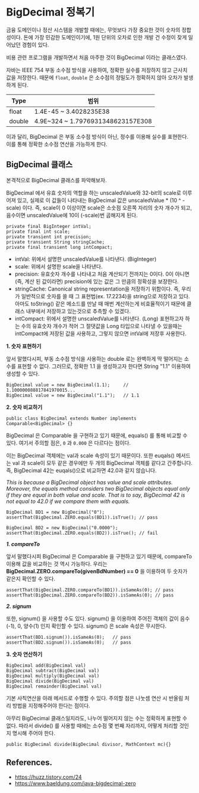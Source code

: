 # BigDecimal 정복기

금융 도메인이나 정산 시스템을 개발할 때에는, 무엇보다 가장 중요한 것이 숫자의 정합성이다. 돈에 가장 민감한 도메인이기에, 1원 단위의 오차로 인한 개발 건 수정이 잦게 일어났던 경험이 있다.

비용 관련 프로그램을 개발하면서 처음 마주한 것이 BigDecimal 이라는 클래스였다.

자바는 IEEE 754 부동 소수점 방식을 사용하여, 정확한 실수를 저장하지 않고 근사치 값을 저장한다. 때문에 `float`, `double` 은 소수점의 정밀도가 정확하지 않아 오차가 발생하게 된다.

| Type   | 범위                              |
| ------ | --------------------------------- |
| float  | 1.4E-45 ~ 3.4028235E38            |
| double | 4.9E~324 ~ 1.7976931348623157E308 |

이과 달리, BigDecimal 은 부동 소수점 방식이 아닌, 정수를 이용해 실수를 표현한다. 이를 통해 정확한 소수점 연산을 가능하게 한다.

## BigDecimal 클래스

본격적으로 BigDecimal 클래스를 파악해보자.

BigDecimal 에서 유효 숫자의 역할을 하는 unscaledValue와 32-bit의 scale로 이루어져 있고, 실제로 이 값들이 나타내는 BigDecimal 값은 unscaledValue \* (10 ^ -scale) 이다. 즉, scale이 0 이상이면 scale은 소숫점 오른쪽 자리의 숫자 개수가 되고, 음수이면 unscaledValue에 10이 (-scale)번 곱해지게 된다.

```
private final BigInteger intVal;
private final int scale;
private transient int precision;
private transient String stringCache;
private final transient long intCompact;
```

- intVal: 위에서 설명한 unscaledValue를 나타낸다. (BigInteger)
- scale: 위에서 설명한 scale을 나타낸다.
- precision: 유효숫자 개수를 나타내고 처음 계산되기 전까지는 0이다. 0이 아니면(즉, 계산 된 값이라면) precision에 있는 값은 그 만큼의 정확성을 보장한다.
- stringCache: Canonical string representation을 저장하기 위함이다. 즉, 우리가 일반적으로 숫자를 쓸 때 그 표현법(ex. 17.2234)을 string으로 저장하고 있다. 아마도 toString() 같은 메소드를 만날 때 매번 계산하는게 비효율적이기 때문에 클래스 내부에서 저장하고 있는것으로 추측할 수 있겠다.
- intCompact: 위에서 설명한 unscaledValue를 나타낸다. (Long) 표현하고자 하는 수의 유효숫자 개수가 적어 그 절댓값을 Long 타입으로 나타낼 수 있을때는 intCompact에 저장된 값을 사용하고, 그렇지 않으면 intVal에 저장후 사용한다.

**1. 숫자 표현하기**

앞서 말했다시피, 부동 소수점 방식을 사용하는 double 로는 완벽하게 딱 떨어지는 소수를 표현할 수 없다. 그러므로, 정확한 1.1 을 생성하고자 한다면 String "1.1" 이용하여 생성할 수 있다.

```
BigDecimal value = new BigDecimal(1.1);     // 1.100000088817841970015...
BigDecimal value = new BigDecimal("1.1");   // 1.1
```

**2. 숫자 비교하기**

```
public class BigDecimal extends Number implements Comparable<BigDecimal> {}
```

BigDecimal 은 Comparable 을 구현하고 있기 때문에, equals() 를 통해 비교할 수 있다. 여기서 주의할 점은, `0` 과 `0.000` 은 다르다는 점이다.

이는 BigDecimal 객체에는 val과 scale 속성이 있기 때문이다. 또한 euqals() 메서드는 val 과 scale이 모두 같은 경우에만 두 개의 BigDecimal 객체를 같다고 간주합니다. 즉, BigDecimal 42는 euqals()으로 비교하면 42.0과 같지 않습니다.

_This is because a BigDecimal object has value and scale attributes. Moreover, the equals method considers two BigDecimal objects equal only if they are equal in both value and scale. That is to say, BigDecimal 42 is not equal to 42.0 if we compare them with equals._

```
BigDecimal BD1 = new BigDecimal("0");
assertThat(BigDecimal.ZERO.equals(BD1)).isTrue(); // pass

BigDecimal BD2 = new BigDecimal("0.0000");
assertThat(BigDecimal.ZERO.equals(BD2)).isTrue(); // fail
```

**_1. compareTo_**

앞서 말했다시피 BigDecimal 은 Comparable 을 구현하고 있기 때문에, compareTo 이용해 값을 비교하는 것 역시 가능하다.
우리는 **BigDecimal.ZERO.compareTo(givenBdNumber) == 0** 을 이용하여 두 숫자가 같은지 확인할 수 있다.

```
assertThat(BigDecimal.ZERO.compareTo(BD1)).isSameAs(0); // pass
assertThat(BigDecimal.ZERO.compareTo(BD2)).isSameAs(0); // pass
```

**_2. signum_**

또한, signum() 을 사용할 수도 있다. signum() 을 이용하여 주어진 객체의 값이 음수(-1), 0, 양수(1) 인지 확인할 수 있다. signum() 은 scale 속성은 무시한다.

```
assertThat(BD1.signum()).isSameAs(0);   // pass
assertThat(BD2.signum()).isSameAs(0);   // pass
```

**3. 숫자 연산하기**

```
BigDecimal add(BigDecimal val)
BigDecimal subtract(BigDecimal val)
BigDecimal multiply(BigDecimal val)
BigDecimal divide(BigDecimal val)
BigDecimal remainder(BigDecimal val)
```

기본 사칙연산을 아래 메서드로 수행할 수 있다. 주의할 점은 나눗셈 연산 시 반올림 처리 방법을 지정해주어야 한다는 점이다.

아무리 BigDecimal 클래스일지라도, 나누어 떨어지지 않는 수는 정확하게 표현할 수 없다. 따라서 divide() 를 사용할 때에는 소수점 몇 번째 자리까지, 어떻게 처리할 것인지 명시해 주어야 한다.

```
public BigDecimal divide(BigDecimal divisor, MathContext mc){}
```

## References.

- https://huzz.tistory.com/24
- https://www.baeldung.com/java-bigdecimal-zero
